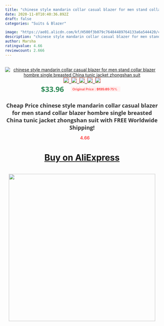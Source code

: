 ```yaml
---
title: "chinese style mandarin collar casual blazer for men stand collar blazer hombre single breasted China tunic jacket zhongshan suit"
date: 2020-11-8T10:40:36.892Z
draft: false
categories: "Suits & Blazer"

image: "https://ae01.alicdn.com/kf/H500f3b079c76484489764133a6a544420/chinese-style-mandarin-collar-casual-blazer-for-men-stand-collar-blazer-hombre-single-breasted-China-tunic.jpg"
description: "chinese style mandarin collar casual blazer for men stand collar blazer hombre single breasted China tunic jacket zhongshan suit"
author: Marsha
ratingvalue: 4.66
reviewcount: 2.666
---
```

<br>
<div style="text-align: center;">
<a href="https://s.click.aliexpress.com/e/_AUgHCh" target="_blank" rel="nofollow noopener noreferrer"><img alt="chinese style mandarin collar casual blazer for men stand collar blazer hombre single breasted China tunic jacket zhongshan suit" class="magnifier-image" src="https://ae01.alicdn.com/kf/H500f3b079c76484489764133a6a544420/chinese-style-mandarin-collar-casual-blazer-for-men-stand-collar-blazer-hombre-single-breasted-China-tunic.jpg_640x640.jpg">
<br>
<img style="border:1px solid salmon" src="https://ae01.alicdn.com/kf/H500f3b079c76484489764133a6a544420/chinese-style-mandarin-collar-casual-blazer-for-men-stand-collar-blazer-hombre-single-breasted-China-tunic.jpg_120x120.jpg">&nbsp;&nbsp;<img style="border:1px solid salmon" src="https://ae01.alicdn.com/kf/Hbaaabdc6b4184d14a795ef6515c63805Z/chinese-style-mandarin-collar-casual-blazer-for-men-stand-collar-blazer-hombre-single-breasted-China-tunic.jpg_120x120.jpg">&nbsp;&nbsp;<img style="border:1px solid salmon" src="_120x120.jpg">&nbsp;&nbsp;<img style="border:1px solid salmon" src="_120x120.jpg">&nbsp;&nbsp;<img style="border:1px solid salmon" src="https://ae01.alicdn.com/kf/Hf7dee9b6e60f48c5b6f24c67d021c9b6R/chinese-style-mandarin-collar-casual-blazer-for-men-stand-collar-blazer-hombre-single-breasted-China-tunic.jpg_120x120.jpg"></a></div><br0>
<div style="text-align: center;"><span style="background-color: white; border: 0px; box-sizing: border-box; color: seagreen; display: inline-block; font-family: &quot;open sans&quot; , &quot;arial&quot; , &quot;helvetica&quot; , sans-serif , &quot;heiti&quot;; font-size: 24px; font-stretch: inherit; font-weight: 700; line-height: inherit; margin: 0px 10px 0px 0px; padding: 0px; vertical-align: middle;">$33.96 </span>
<span style="background: rgb(255 , 241 , 241); border-radius: 3px; border: 0px; box-sizing: border-box; color: #ff4747; display: inline-block; font-family: inherit; font-size: 12px; font-stretch: inherit; font-style: inherit; font-variant: inherit; font-weight: 600; line-height: inherit; margin: 0px; padding: 2px 5px; transform: scale(0.9); vertical-align: middle;">Original Price : <b style="text-decoration: line-through;">$135.85 </b> 75%&nbsp;&nbsp;</span></div>
<h1 style="color: #333333; display: inline-block; font-family: &quot;open sans&quot; , &quot;arial&quot; , &quot;helvetica&quot; , sans-serif , &quot;heiti&quot;; font-size: 18px; font-stretch: inherit; font-weight: 700; text-align: center;">Cheap Price chinese style mandarin collar casual blazer for men stand collar blazer hombre single breasted China tunic jacket zhongshan suit with FREE Worldwide Shipping!</h1>
<div style="color: #ff4747; text-align: center;">
<img src="https://4.bp.blogspot.com/-M0ZcTcb-5uY/XleCXlxnR4I/AAAAAAAAAEc/OrjgMkXV1oMQFaCRZj5HQwOCBcu3w1FegCPcBGAYYCw/s1600/star.png" style="height: 15px;">&nbsp;<b>4.66</b></div>
<div class="button_cont" align="center"><a class="buynow_a" href="https://s.click.aliexpress.com/e/_AUgHCh" target="_blank" rel="nofollow noopener noreferrer"><H1>Buy on AliExpress</H1></a></div><br>
<div class="separator" style="clear: both; text-align: center;">
<img src="https://lh3.googleusercontent.com/-pTy5HemUv9M/XlePHvY0dAI/AAAAAAAAAE4/0nX5iRUoIWY8eMW9Dpxeirr157OZliDIgCLcBGAsYHQ/s1600/badge.gif" width="480">
</div>
